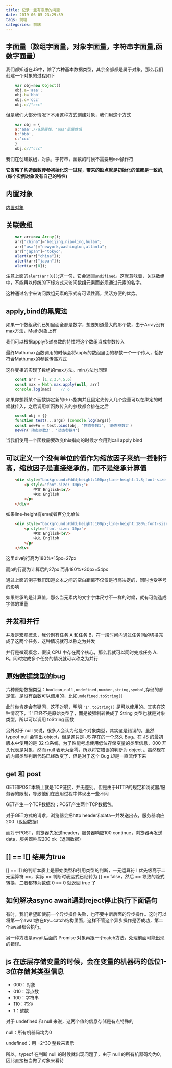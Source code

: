 ```yaml
---
title: 记录一些有意思的问题
date: 2019-06-05 23:29:39
tags: 前端
categories: 前端
---
```


## 字面量（数组字面量，对象字面量，字符串字面量,函数字面量）

我们都知道在JS中，除了六种基本数据类型，其余全部都是属于对象，那么我们创建一个对象的过程如下

```js
    var obj=new Object()
    obj.a='aaa';
    obj.b='bbb'
    obj.c='ccc'
    obj.c//"ccc"
```

但是我们大部分情况下不用这种方式创建对象，我们用这个方式

```js
    var obj = {
    a:'aaa',//a是属性，'aaa'是属性值
    b:'bbb',
    c:'ccc'
    }
    obj.c//"ccc"
```

我们在创建数组，对象，字符串，函数的时候不需要用`new`操作符

**它省略了构造函数传参初始化这一过程，带来的缺点就是初始化的值都是一致的,(每个实例对象没有自己的特性)**

## 内置对象

[内置对象](https://developer.mozilla.org/zh-CN/docs/Web/JavaScript/Reference/Global_Objects)

## 关联数组

```js
    var arr=new Array();
    arr["china"]="beijing,niaoling,hulan";
    arr["usa"]="newyork,washington,atlanta";
    arr["japan"]="tokyo";
    alert(arr["china"]);
    alert(arr["japan"]);
    alert(arr[0]);
```

注意上面的`alert(arr[0])`;这一句，它会返回`undifined`。这就意味着，关联数组中，不能再以传统的下标方式来访问数组元素而必须通过元素的名字。

这种通过名字来访问数组元素的形式有可读性高，灵活方便的优势。

## apply,bind的黑魔法

如果一个数组我们已知里面全都是数字，想要知道最大的那个数，由于Array没有max方法，Math对象上有

我们可以根据apply传递参数的特性将这个数组当成参数传入

最终Math.max函数调用的时候会将apply的数组里面的参数一个一个传入，恰好符合Math.max的参数传递方式

这样变相的实现了数组的max方法。min方法也同理

```js
    const arr = [1,2,3,4,5,6]
    const max = Math.max.apply(null, arr)
    console.log(max)    // 6
```

如果你想将某个函数绑定新的`this`指向并且固定先传入几个变量可以在绑定的时候就传入，之后调用新函数传入的参数都会排在之后

```js
    const obj = {}
    function test(...args) {console.log(args)}
    const newFn = test.bind(obj, '静态参数1', '静态参数2')
    newFn('动态参数3', '动态参数4')
```

当我们使用一个函数需要改变this指向的时候才会用到call apply bind

## 可以定义一个没有单位的值作为缩放因子来统一控制行高，缩放因子是直接继承的，而不是继承计算值

```html
    <div style="background:#ddd;height:100px;line-height:1.8;font-size:15px;">
        <p style="font-size: 30px;">
            中文 English<br/>
            中文 English
        </p>
    </div>
```

如果line-height有em或者百分比单位

```html
    <div style="background:#ddd;height:100px;line-height:180%;font-size:15px;">
        <p style="font-size: 30px">
            中文 English<br/>
            中文 English
        </p>
    </div>
```

这里div的行高为180%*15px=27px

而p的行高为计算后的27px 而非180%*30px=54px

通过上面的例子我们知道文本之间的空白距离不仅仅是行高决定的，同时也受字号的影响

如果继承的是计算值，那么当元素内的文字字体尺寸不一样的时候，就有可能造成字体的重叠

## 并发和并行

并发是宏观概念，我分别有任务 A 和任务 B，在一段时间内通过任务间的切换完成了这两个任务，这种情况就可以称之为并发

并行是微观概念，假设 CPU 中存在两个核心，那么我就可以同时完成任务 A、B。同时完成多个任务的情况就可以称之为并行

## 原始数据类型的bug

六种原始数据类型：`boolean,null,undefined,number,string,symbol`,存储的都是值，是没有函数可以调用的，比如`undefined.toString()`

此时你肯定会有疑问，这不对呀，明明 `'1'.toString()` 是可以使用的。其实在这种情况下，'1' 已经不是原始类型了，而是被强制转换成了 String 类型也就是对象类型，所以可以调用 toString 函数

另外对于 null 来说，很多人会认为他是个对象类型，其实这是错误的。虽然 typeof null 会输出 object，但是这只是 JS 存在的一个悠久 Bug。在 JS 的最初版本中使用的是 32 位系统，为了性能考虑使用低位存储变量的类型信息，000 开头代表是对象，然而 null 表示为全零，所以将它错误的判断为 object 。虽然现在的内部类型判断代码已经改变了，但是对于这个 Bug 却是一直流传下来

## get 和 post

GET和POST本质上就是TCP链接，并无差别。但是由于HTTP的规定和浏览器/服务器的限制，导致他们在应用过程中体现出一些不同

GET产生一个TCP数据包；POST产生两个TCP数据包。

对于GET方式的请求，浏览器会把http header和data一并发送出去，服务器响应200（返回数据）

而对于POST，浏览器先发送header，服务器响应100 continue，浏览器再发送data，服务器响应200 ok（返回数据）

## [] == ![] 结果为true

[] == ![] 的判断本质上是原始类型和引用类型的判断，一元运算符 ! 优先级高于二元运算符 ==，实际 == 判断时表达式已经转为 [] == false，然后 == 导致的隐式转换，二者都转为数值 0 == 0 就返回 true 了

## 如何解决async await遇到reject停止执行下面语句

有时，我们希望即使前一个异步操作失败，也不要中断后面的异步操作。这时可以将第一个await放在try...catch结构里面，这样不管这个异步操作是否成功，第二个await都会执行。

另一种方法是await后面的 Promise 对象再跟一个catch方法，处理前面可能出现的错误。

## js 在底层存储变量的时候，会在变量的机器码的低位1-3位存储其类型信息

- 000：对象
- 010：浮点数
- 100：字符串
- 110：布尔
- 1：整数

对于 undefined 和 null 来说，这两个值的信息存储是有点特殊的

null：所有机器码均为0

undefined：用 −2^30 整数来表示

所以，typeof 在判断 null 的时候就出现问题了，由于 null 的所有机器码均为0，因此直接被当做了对象来看待